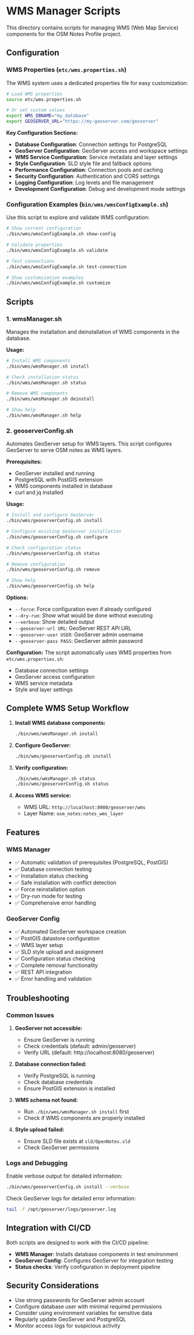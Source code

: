 # WMS Manager Scripts

This directory contains scripts for managing WMS (Web Map Service) components for
the OSM Notes Profile project.

## Configuration

### WMS Properties (`etc/wms.properties.sh`)
The WMS system uses a dedicated properties file for easy customization:

```bash
# Load WMS properties
source etc/wms.properties.sh

# Or set custom values
export WMS_DBNAME="my_database"
export GEOSERVER_URL="https://my-geoserver.com/geoserver"
```

**Key Configuration Sections:**
- **Database Configuration**: Connection settings for PostgreSQL
- **GeoServer Configuration**: GeoServer access and workspace settings
- **WMS Service Configuration**: Service metadata and layer settings
- **Style Configuration**: SLD style file and fallback options
- **Performance Configuration**: Connection pools and caching
- **Security Configuration**: Authentication and CORS settings
- **Logging Configuration**: Log levels and file management
- **Development Configuration**: Debug and development mode settings

### Configuration Examples (`bin/wms/wmsConfigExample.sh`)
Use this script to explore and validate WMS configuration:

```bash
# Show current configuration
./bin/wms/wmsConfigExample.sh show-config

# Validate properties
./bin/wms/wmsConfigExample.sh validate

# Test connections
./bin/wms/wmsConfigExample.sh test-connection

# Show customization examples
./bin/wms/wmsConfigExample.sh customize
```

## Scripts

### 1. wmsManager.sh
Manages the installation and deinstallation of WMS components in the database.

**Usage:**
```bash
# Install WMS components
./bin/wms/wmsManager.sh install

# Check installation status
./bin/wms/wmsManager.sh status

# Remove WMS components
./bin/wms/wmsManager.sh deinstall

# Show help
./bin/wms/wmsManager.sh help
```

### 2. geoserverConfig.sh
Automates GeoServer setup for WMS layers. This script configures GeoServer to
serve OSM notes as WMS layers.

**Prerequisites:**
- GeoServer installed and running
- PostgreSQL with PostGIS extension
- WMS components installed in database
- curl and jq installed

**Usage:**
```bash
# Install and configure GeoServer
./bin/wms/geoserverConfig.sh install

# Configure existing GeoServer installation
./bin/wms/geoserverConfig.sh configure

# Check configuration status
./bin/wms/geoserverConfig.sh status

# Remove configuration
./bin/wms/geoserverConfig.sh remove

# Show help
./bin/wms/geoserverConfig.sh help
```

**Options:**
- `--force`: Force configuration even if already configured
- `--dry-run`: Show what would be done without executing
- `--verbose`: Show detailed output
- `--geoserver-url URL`: GeoServer REST API URL
- `--geoserver-user USER`: GeoServer admin username
- `--geoserver-pass PASS`: GeoServer admin password

**Configuration:**
The script automatically uses WMS properties from `etc/wms.properties.sh`:
- Database connection settings
- GeoServer access configuration
- WMS service metadata
- Style and layer settings

## Complete WMS Setup Workflow

1. **Install WMS database components:**
   ```bash
   ./bin/wms/wmsManager.sh install
   ```

2. **Configure GeoServer:**
   ```bash
   ./bin/wms/geoserverConfig.sh install
   ```

3. **Verify configuration:**
   ```bash
   ./bin/wms/wmsManager.sh status
   ./bin/wms/geoserverConfig.sh status
   ```

4. **Access WMS service:**
   - WMS URL: `http://localhost:8080/geoserver/wms`
   - Layer Name: `osm_notes:notes_wms_layer`

## Features

### WMS Manager
- ✅ Automatic validation of prerequisites (PostgreSQL, PostGIS)
- ✅ Database connection testing
- ✅ Installation status checking
- ✅ Safe installation with conflict detection
- ✅ Force reinstallation option
- ✅ Dry-run mode for testing
- ✅ Comprehensive error handling

### GeoServer Config
- ✅ Automated GeoServer workspace creation
- ✅ PostGIS datastore configuration
- ✅ WMS layer setup
- ✅ SLD style upload and assignment
- ✅ Configuration status checking
- ✅ Complete removal functionality
- ✅ REST API integration
- ✅ Error handling and validation

## Troubleshooting

### Common Issues

1. **GeoServer not accessible:**
   - Ensure GeoServer is running
   - Check credentials (default: admin/geoserver)
   - Verify URL (default: http://localhost:8080/geoserver)

2. **Database connection failed:**
   - Verify PostgreSQL is running
   - Check database credentials
   - Ensure PostGIS extension is installed

3. **WMS schema not found:**
   - Run `./bin/wms/wmsManager.sh install` first
   - Check if WMS components are properly installed

4. **Style upload failed:**
   - Ensure SLD file exists at `sld/OpenNotes.sld`
   - Check GeoServer permissions

### Logs and Debugging

Enable verbose output for detailed information:
```bash
./bin/wms/geoserverConfig.sh install --verbose
```

Check GeoServer logs for detailed error information:
```bash
tail -f /opt/geoserver/logs/geoserver.log
```

## Integration with CI/CD

Both scripts are designed to work with the CI/CD pipeline:

- **WMS Manager**: Installs database components in test environment
- **GeoServer Config**: Configures GeoServer for integration testing
- **Status checks**: Verify configuration in deployment pipeline

## Security Considerations

- Use strong passwords for GeoServer admin account
- Configure database user with minimal required permissions
- Consider using environment variables for sensitive data
- Regularly update GeoServer and PostgreSQL
- Monitor access logs for suspicious activity 

